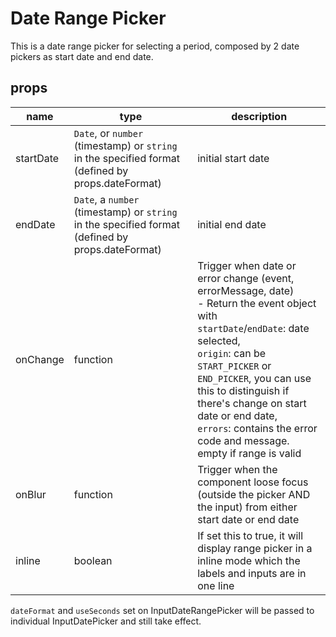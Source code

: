 # Date Range Picker
This is a date range picker for selecting a period, composed by 2 date pickers as start date and end date.

## props
| name | type | description |
|------|------|-------------|
| startDate | `Date`, or `number` (timestamp) or `string` in the specified format (defined by props.dateFormat) | initial start date |
| endDate | `Date`, a `number` (timestamp) or `string` in the specified format (defined by props.dateFormat) | initial end date |
| onChange  | function | Trigger when date or error change (event, errorMessage, date)<br/>- Return the event object with <br/>`startDate`/`endDate`: date selected,<br/>`origin`: can be `START_PICKER` or `END_PICKER`, you can use this to distinguish if there's change on start date or end date,<br/>`errors`: contains the error code and message. empty if range is valid |
| onBlur    | function | Trigger when the component loose focus (outside the picker AND the input) from either start date or end date|
| inline | boolean | If set this to true, it will display range picker in a inline mode which the labels and inputs are in one line |

`dateFormat` and `useSeconds` set on InputDateRangePicker will be passed to individual InputDatePicker and still take effect.


